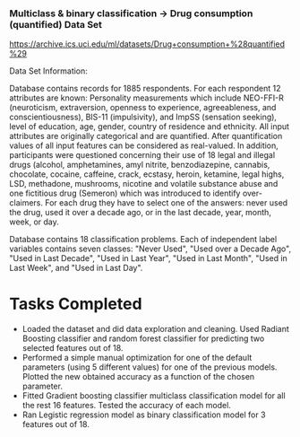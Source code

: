 ### Multiclass & binary classification $\to$ Drug consumption (quantified) Data Set

https://archive.ics.uci.edu/ml/datasets/Drug+consumption+%28quantified%29

Data Set Information:

Database contains records for 1885 respondents. For each respondent 12 attributes are known: Personality measurements which include NEO-FFI-R (neuroticism, extraversion, openness to experience, agreeableness, and conscientiousness), BIS-11 (impulsivity), and ImpSS (sensation seeking), level of education, age, gender, country of residence and ethnicity. All input attributes are originally categorical and are quantified. After quantification values of all input features can be considered as real-valued. In addition, participants were questioned concerning their use of 18 legal and illegal drugs (alcohol, amphetamines, amyl nitrite, benzodiazepine, cannabis, chocolate, cocaine, caffeine, crack, ecstasy, heroin, ketamine, legal highs, LSD, methadone, mushrooms, nicotine and volatile substance abuse and one fictitious drug (Semeron) which was introduced to identify over-claimers. For each drug they have to select one of the answers: never used the drug, used it over a decade ago, or in the last decade, year, month, week, or day.

Database contains 18 classification problems. Each of independent label variables contains seven classes: "Never Used", "Used over a Decade Ago", "Used in Last Decade", "Used in Last Year", "Used in Last Month", "Used in Last Week", and "Used in Last Day".

# Tasks Completed
* Loaded the dataset and did data exploration and cleaning. Used Radiant Boosting classifier and random forest classifier for predicting two selected features out of 18.
* Performed a simple manual optimization for one of the default parameters (using 5 different values) for one of the previous models. Plotted the new obtained accuracy as a function of the chosen parameter. 
* Fitted Gradient boosting classifier multiclass classification model for all the rest 16 features. Tested the accuracy of each model.
* Ran Legistic regression model as binary classification model for 3 features out of 18. 
